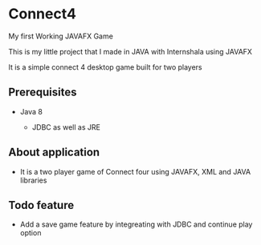 # Connect4
My first Working JAVAFX Game

This is my little project that I made in JAVA with Internshala using JAVAFX

It is a simple connect 4 desktop game built for two players

## Prerequisites 

- Java 8

  - JDBC as well as JRE

## About application

- It is a two player game of Connect four using JAVAFX, XML and JAVA libraries

## Todo feature

- Add a save game feature by integreating with JDBC and continue play option
